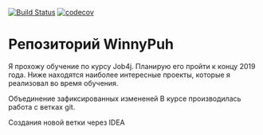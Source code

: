[![Build Status](https://travis-ci.org/WinnyPuh/job4j.svg?branch=master)](https://travis-ci.org/WinnyPuh/job4j)
[![codecov](https://codecov.io/gh/WinnyPuh/job4j/branch/master/graph/badge.svg)](https://codecov.io/gh/WinnyPuh/job4j)

# Репозиторий WinnyPuh
Я прохожу обучение по курсу Job4j. Планирую его пройти к концу 2019 года.
Ниже находятся наиболее интересные проекты, которые я реализовал во время обучения.

Объединение зафиксированных измененей
В курсе производилась работа с ветках git.

Создания новой ветки через IDEA